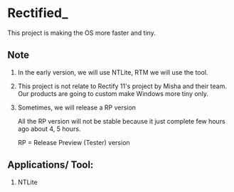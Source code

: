 # Rectified_

This project is making the OS more faster and tiny.

## Note

1. In the early version, we will use NTLite, RTM we will use the tool.

2. This project is not relate to Rectify 11's project by Misha and their team. Our products are going to custom make Windows more tiny only.

3. Sometimes, we will release a RP version

   All the RP version will not be stable because it just complete few hours ago about 4, 5 hours.

   RP = Release Preview (Tester) version

## Applications/ Tool:

1. NTLite
